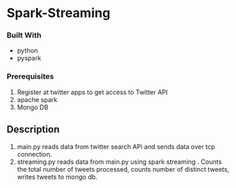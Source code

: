 # Spark-Streaming

### Built With

* python
* pyspark

### Prerequisites

1. Register at twitter apps to get access to Twitter API
2. apache spark 
3. Mongo DB

## Description 
1. main.py reads data from twitter search APi and sends data over tcp connection. 
2. streaming.py reads data from main.py using spark streaming . Counts the total number of tweets processed, counts number of distinct tweets, writes tweets to mongo db.
